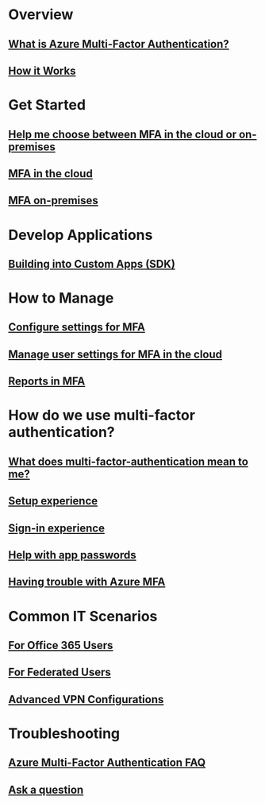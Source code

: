# Overview
## [What is Azure Multi-Factor Authentication?](multi-factor-authentication.md)
## [How it Works](multi-factor-authentication-how-it-works.md)
# Get Started
## [Help me choose between MFA in the cloud or on-premises](multi-factor-authentication-get-started.md)
## [MFA in the cloud](multi-factor-authentication-get-started-cloud.md)
## [MFA on-premises](multi-factor-authentication-get-started-server.md)
# Develop Applications
## [Building into Custom Apps (SDK)](multi-factor-authentication-sdk.md)
# How to Manage
## [Configure settings for MFA](multi-factor-authentication-whats-next.md)
## [Manage user settings for MFA in the cloud](multi-factor-authentication-manage-users-and-devices.md)
## [Reports in MFA](multi-factor-authentication-manage-reports.md)
# How do we use multi-factor authentication?
## [What does multi-factor-authentication mean to me?](multi-factor-authentication-end-user.md)
## [Setup experience](multi-factor-authentication-end-user-first-time.md)
## [Sign-in experience](multi-factor-authentication-end-user-signin.md)
## [Help with app passwords](multi-factor-authentication-end-user-app-passwords.md)
## [Having trouble with Azure MFA](multi-factor-authentication-end-user-manage-settings.md)
# Common IT Scenarios
## [For Office 365 Users](https://support.office.com/en-US/article/Set-up-multi-factor-authentication-for-Office-365-8f0454b2-f51a-4d9c-bcde-2c48e41621c6)
## [For Federated Users](multi-factor-authentication-get-started-adfs.md)
## [Advanced VPN Configurations](multi-factor-authentication-advanced-vpn-configurations.md)
# Troubleshooting
## [Azure Multi-Factor Authentication FAQ](multi-factor-authentication-faq.md)
## [Ask a question](https://social.msdn.microsoft.com/Forums/en-US/newthread?category=windowsazureplatform&forum=windowsazureactiveauthentication&prof=required)
